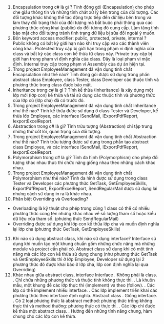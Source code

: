 1.	Encapsulation trong c# là gì ?
Tính đóng gói (Encapsulation) cho phép che giấu thông tin và những tính chất xử lý bên trong  của đối tượng. Các đối tượng khác không thể tác động trực tiếp đến dữ liệu bên trong và làm thay đổi trạng thái của đối tượng mà bắt buộc phải thông qua các phương thức công khai (public) do đối tượng đó cung cấp. Làm tăng tính bảo mật cho đối tượng tránh tình trạng dữ liệu bị sửa đổi ngoài ý muốn.
2.	Bốn keyword access modifier: public, protected, private, internal ?
Public không có bất kỳ giới hạn nào khi truy cập vào các thành viên công khai.
Protected truy cập bị giới hạn trong phạm vi định nghĩa của class và bất kỳ các class con kế thừa từ class này.
Private truy cập bị giới hạn trong phạm vi định nghĩa của class. Đây là loại phạm vi mặc định.
Internal truy cập trong phạm vi Assembly của dự án hiện tại.
3.	Trong project EmployeeManagement đã vận dụng tính chất Encapsulation như thế nào?
Tính đóng gói được sử dụng trong phần abstract class Employee, class Tester, class Developer các thuộc tính và phương thức trong class được bảo mật.
4.	Inheritance trong c# là gì ?
Tính kế thừa (Inheritance) là xây dựng một lớp mới (lớp con) kế thừa và tái sử dụng các thuộc tính và phương thức của lớp cũ (lớp cha) đã có trước đó.
5.	Trong project EmployeeManagement đã vận dụng tính chất Inheritance như thế nào?
Tính kế thừa được sử dụng ở class Tester và Developer, kế thừa lớp Employee, các interface ISendMail, IExportPdfReport, IexportExcelReport.
6.	Abstraction trong c# là gì?
Tính trừu tượng (Abstraction) chỉ tập trung những thứ cốt lõi, quan trọng của đối tượng.
7.	Trong project EmployeeManagement đã vận dụng tính chất Abstraction như thế nào?
Tính trừu tượng được sử dụng trong phần tạo abstract class Employee, và các interface ISendMail, IExportPdfReport, IexportExcelReport.
8.	Polymorphism trong c# là gì?
Tính đa hình (Polymorphism) cho phép đối tượng khác nhau thực thi chức năng giống nhau theo những cách khác nhau.
9.	Trong project EmployeeManagement đã vận dụng tính chất Polymorphism như thế nào?
Tính đa hình được sử dụng trong class Tester và Developer các phương thức GetTask, GetEmployeeSkills, ExportPdfReport, ExportExcelReport, SendRegularMail  được sử dụng lại nhưng cách sử dụng in ra là khác nhau.
10.	Phân biệt Overriding và Overloading?
-	Overloading là kỹ thuật cho phép trong cùng 1 class có thể có nhiều phương thức cùng tên nhưng khác nhau về số lượng tham số hoặc kiểu dữ liệu của tham số. (phương thức SendRegularMail)
-	Overriding  được sử dụng khi lớp con kế thừa lớp cha và muốn định nghĩa lại lớp cha (phương thức GetTask, GetEmployeeSkills)
11.	Khi nào sử dụng abstract class, khi nào sử dụng interface?
Interface sử dụng khi muốn tạo một khung chuẩn gồm những chức năng mà những module và project cẩn phải có.
Abstract class sử dụng khi có một tính năng mà các lớp con kế thừa sử dụng chung (như phương thức GetTask và GetEmployeeSkills thì ở lớp Employee, Developer sử dụng lại 2 phương thức đó được khai báo ở lớp cha, lớp con định nghĩa lại qua Overriding)
12.	Khác nhau giữa abstract class, interface
Interface
. Không phải là class.
. Chỉ chứa những phương thức và thuộc tính không thực thi.
. Là khuôn mẫu, một khung để các lớp thực thi (implement) và theo (follow).
. Các lớp có thể implement nhiểu interface.
. Các lớp implement triển khai các phương thức theo interface định nghĩa.
Abstract class
. Giống interface.
. Có 2 loại phương thức là abstract method: phương thức trống không thực thi và method thường: phương thức có thực thi.
. Các lớp chỉ được kế thừa một abstract class.
. Hướng đến những tính năng chung, hàm chung cho các lớp con kế thừa. 
